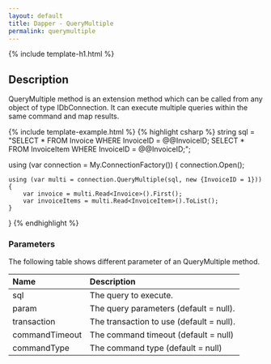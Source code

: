 ```yaml
---
layout: default
title: Dapper - QueryMultiple 
permalink: querymultiple
---
```


{% include template-h1.html %}

## Description
QueryMultiple method is an extension method which can be called from any object of type IDbConnection. It can execute multiple queries within the same command and map results.

{% include template-example.html %} {% highlight csharp %}
string sql = "SELECT * FROM Invoice WHERE InvoiceID = @@InvoiceID; SELECT * FROM InvoiceItem WHERE InvoiceID = @@InvoiceID;";

using (var connection = My.ConnectionFactory())
{
    connection.Open();

    using (var multi = connection.QueryMultiple(sql, new {InvoiceID = 1}))
    {
        var invoice = multi.Read<Invoice>().First();
        var invoiceItems = multi.Read<InvoiceItem>().ToList();
    }
}
{% endhighlight %}
### Parameters
The following table shows different parameter of an QueryMultiple method.

| Name | Description |
| :--- | :---------- |
| sql            | The query to execute. |
| param          | The query parameters (default = null). |
| transaction    | The transaction to use (default = null). |
| commandTimeout | The command timeout (default = null) |
| commandType    | The command type (default = null) |
